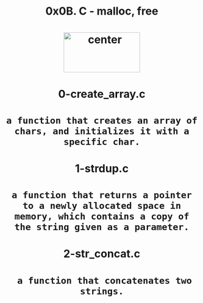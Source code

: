 <div align="center">
<h1 align="center">0x0B. C - malloc, free<h1>

<p align="center">
<img src="https://assets.imaginablefutures.com/media/images/ALX_Logo.max-200x150.png" alt="center" style="width:200px; height:105px"/>
</p>

<h1 align="center">0-create_array.c<h1>

 `a function that creates an array of chars, and initializes it with a specific char.`

<h1 align="center">1-strdup.c<h1>

 `a function that returns a pointer to a newly allocated space in memory, which contains a copy of the string given as a parameter.`

<h1 align="center">2-str_concat.c<h1>

 ` a function that concatenates two strings.`


